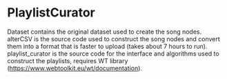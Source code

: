 # PlaylistCurator
Dataset contains the original dataset used to create the song nodes.
alterCSV is the source code used to construct the song nodes and convert them into a format that is faster to upload (takes about 7 hours to run).
playlist_curator is the source code for the interface and algorithms used to construct the playlists, requires WT library (https://www.webtoolkit.eu/wt/documentation).
